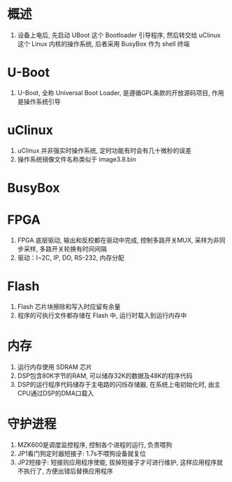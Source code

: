 # 概述

1. 设备上电后, 先启动 UBoot 这个 Bootloader 引导程序, 然后转交给 uClinux 这个 Linux 内核的操作系统, 后者采用 BusyBox 作为 shell 终端

# U-Boot

1. U-Boot, 全称 Universal Boot Loader, 是遵循GPL条款的开放源码项目, 作用是操作系统引导

# uClinux

1. uClinux 并非强实时操作系统, 定时功能有时会有几十微秒的误差
2. 操作系统镜像文件名称类似于 image3.8.bin

# BusyBox

# FPGA

1. FPGA 底层驱动, 输出和反校都在驱动中完成, 控制多路开关MUX, 采样为非同步采样, 多路开关轮换有时间间隔
2. 驱动：I¬2C, IP, DO, RS-232, 内存分配

# Flash

1. Flash 芯片块擦除和写入时应留有余量
2. 程序的可执行文件都存储在 Flash 中, 运行时载入到运行内存中

# 内存

1. 运行内存使用 SDRAM 芯片
2. DSP包含80K字节的RAM, 可以储存32K的数据及48K的程序代码
3. DSP的运行程序代码储存于主电路的闪烁存储器, 在系统上电初始化时, 由主CPU通过DSP的DMA口载入

# 守护进程

1. MZK600是调度监控程序, 控制各个进程的运行, 负责喂狗
2. JP1看门狗定时器短接子: 1.7s不喂狗设备就复位
3. JP2短接子: 短接则应用程序使能, 拔掉短接子才可进行维护, 这样应用程序就不执行了, 方便出错后替换应用程序
